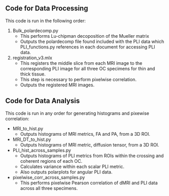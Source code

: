 ## Code for Data Processing 
This code is run in the following order:
  1. Bulk_polardecomp.py
     * This performs Lu-chipman decoposition of the Mueller matrix
     * Outputs the polardecomp file found included with the PLI data which PLI_functions.py references in each document for accessing PLI data.
  2. registration_v3.mlx
     * This registers the middle slice from each MRI image to the corresponding PLI image for all three OC specimens for thin and thick tissue.
     * This step is necessary to perform pixelwise correlation.
     * Outputs the registered MRI images.
    
## Code for Data Analysis 
This code is run in any order for generating histograms and pixewise correlation:
  * MRI_to_hist.py
     * Outputs histograms of MRI metrics, FA and PA, from a 3D ROI.
  * MRI_DT_to_hist.py
     * Outputs histograms of MRI metric, diffusion tensor, from a 3D ROI.
  * PLI_hist_across_samples.py
     * Outputs  histograms of PLI metrics from ROIs within the crossing and coherent regions of each OC.
     * Calculates variance within each scalar PLI metric.
     * Also outputs polarplots for angular PLI data.
  * pixelwise_corr_across_samples.py
     * This performs pixelwise Pearson correlation of dMRI and PLI data across all three specimens.

